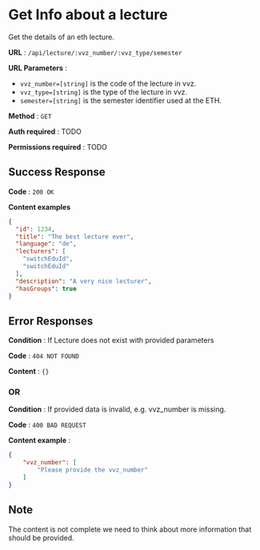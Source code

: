 # Get Info about a lecture

Get the details of an eth lecture.

**URL** : `/api/lecture/:vvz_number/:vvz_type/semester`

**URL Parameters** : 
 - `vvz_number=[string]` is the code of the lecture in vvz.
 - `vvz_type=[string]` is the type of the lecture in vvz.
 - `semester=[string]` is the semester identifier used at the ETH.

**Method** : `GET`

**Auth required** : TODO

**Permissions required** : TODO

## Success Response

**Code** : `200 OK`

**Content examples**


```json
{
  "id": 1234,
  "title": "The best lecture ever",
  "language": "de",
  "lecturers": [
    "switchEduId",
    "switchEduId"
  ],
  "description": "A very nice lecturer",
  "hasGroups": true
}
```

## Error Responses

**Condition** : If Lecture does not exist with provided parameters

**Code** : `404 NOT FOUND`

**Content** : `{}`

### OR

**Condition** : If provided data is invalid, e.g. vvz_number is missing.

**Code** : `400 BAD REQUEST`

**Content example** :

```json
{
    "vvz_number": [
        "Please provide the vvz_number"
    ]
}
```

## Note

The content is not complete we need to think about more information that should be provided.

